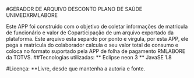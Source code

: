 #GERADOR DE ARQUIVO DESCONTO PLANO DE SAÚDE UNIMEDXRMLABORE

Este APP foi construido com o objetivo de coletar informações de matricula de funcionário e valor de Coparticipação de um arquivo exportado da plataforma. Este arquivo esta separdo por ponto e virgula, por esta APP, ele pega a matricula do colaborador calcula o seu valor total de consumo e coloca no formato suportado pela APP de folha de pagamento RMLABORE da TOTVS.
##Tecnologias utilizadas:
** Eclipse neon 3 
** JavaSE 1.8

#Licença:
**Livre, desde que mantenha a autoria e fonte.
